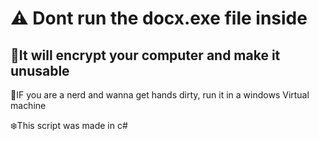 # ⚠️ Dont run the docx.exe file inside

## 🌸It will encrypt your computer and make it unusable

🌸IF you are a nerd and wanna get hands dirty, run it in a windows Virtual machine

❄️This script was made in c#
